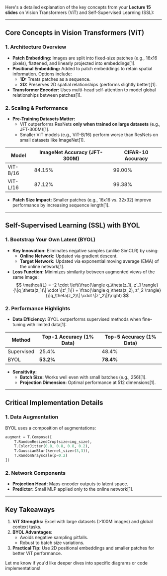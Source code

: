 Here's a detailed explanation of the key concepts from your **Lecture 15 slides** on Vision Transformers (ViT) and Self-Supervised Learning (SSL):

---

## **Core Concepts in Vision Transformers (ViT)**

### **1. Architecture Overview**
- **Patch Embedding:** Images are split into fixed-size patches (e.g., 16x16 pixels), flattened, and linearly projected into embeddings[1].
- **Positional Embedding:** Added to patch embeddings to retain spatial information. Options include:
  - **1D:** Treats patches as a sequence.
  - **2D:** Preserves 2D spatial relationships (performs slightly better)[1].
- **Transformer Encoder:** Uses multi-head self-attention to model global relationships between patches[1].

### **2. Scaling & Performance**
- **Pre-Training Datasets Matter:**
  - ViT outperforms ResNets **only when trained on large datasets** (e.g., JFT-300M)[1].
  - Smaller ViT models (e.g., ViT-B/16) perform worse than ResNets on small datasets like ImageNet[1].
  
| Model       | ImageNet Accuracy (JFT-300M) | CIFAR-10 Accuracy |
|-------------|-------------------------------|-------------------|
| ViT-B/16    | 84.15%                        | 99.00%            |
| ViT-L/16    | 87.12%                        | 99.38%            |

- **Patch Size Impact:** Smaller patches (e.g., 16x16 vs. 32x32) improve performance by increasing sequence length[1].

---

## **Self-Supervised Learning (SSL) with BYOL**

### **1. Bootstrap Your Own Latent (BYOL)**
- **Key Innovation:** Eliminates negative samples (unlike SimCLR) by using:
  - **Online Network:** Updated via gradient descent.
  - **Target Network:** Updated via exponential moving average (EMA) of the online network[1].
- **Loss Function:** Minimizes similarity between augmented views of the same image:
  $$
  \mathcal{L} = -2 \cdot \left(\frac{\langle q_\theta(z_1), z'_1 \rangle}{\|q_\theta(z_1)\| \cdot \|z'_1\|} + \frac{\langle q_\theta(z_2), z'_2 \rangle}{\|q_\theta(z_2)\| \cdot \|z'_2\|}\right)
  $$

### **2. Performance Highlights**
- **Data Efficiency:** BYOL outperforms supervised methods when fine-tuning with limited data[1]:

| Method     | Top-1 Accuracy (1% Data) | Top-5 Accuracy (1% Data) |
|------------|---------------------------|---------------------------|
| Supervised | 25.4%                     | 48.4%                     |
| BYOL       | **53.2%**                 | **78.4%**                 |

- **Sensitivity:**
  - **Batch Size:** Works well even with small batches (e.g., 256)[1].
  - **Projection Dimension:** Optimal performance at 512 dimensions[1].

---

## **Critical Implementation Details**

### **1. Data Augmentation**
BYOL uses a composition of augmentations:
```python
augment = T.Compose([
    T.RandomResizedCrop(size=img_size),
    T.ColorJitter(0.8, 0.8, 0.8, 0.2),
    T.GaussianBlur(kernel_size=(3,3)),
    T.RandomGrayscale(p=0.2)
])
```

### **2. Network Components**
- **Projection Head:** Maps encoder outputs to latent space.
- **Predictor:** Small MLP applied only to the online network[1].

---

## **Key Takeaways**
1. **ViT Strengths:** Excel with large datasets (>100M images) and global context tasks.
2. **BYOL Advantages:** 
   - Avoids negative sampling pitfalls.
   - Robust to batch size variations.
3. **Practical Tip:** Use 2D positional embeddings and smaller patches for better ViT performance.

Let me know if you'd like deeper dives into specific diagrams or code implementations!

